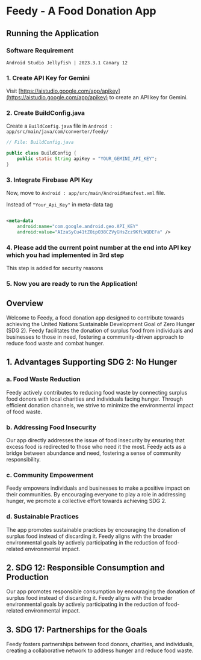 # Feedy - A Food Donation App

## Running the Application

### Software Requirement

`Android Studio Jellyfish | 2023.3.1 Canary 12`

### 1. Create API Key for Gemini
Visit [https://aistudio.google.com/app/apikey](https://aistudio.google.com/app/apikey) to create an API key for Gemini.

### 2. Create BuildConfig.java
Create a `BuildConfig.java` file in `Android : app/src/main/java/com/converter/feedy/`

```java
// File: BuildConfig.java

public class BuildConfig {
    public static String apiKey = "YOUR_GEMINI_API_KEY";
}
```

### 3. Integrate Firebase API Key

Now, move to `Android : app/src/main/AndroidManifest.xml` file.

Instead of `"Your_Api_Key"` in meta-data tag

```xml

<meta-data
    android:name="com.google.android.geo.API_KEY"
    android:value="AIzaSyCu41tZOipO38CZVyGHsZcz9KfLWQDEFa" />
```

### 4. Please add the current point number at the end into API key which you had implemented in 3rd step

This step is added for security reasons

### 5. Now you are ready to run the Application!

## Overview

Welcome to Feedy, a food donation app designed to contribute towards achieving the United Nations Sustainable Development Goal of Zero Hunger (SDG 2). Feedy facilitates the donation of surplus food from individuals and businesses to those in need, fostering a community-driven approach to reduce food waste and combat hunger.

## 1. Advantages Supporting SDG 2: No Hunger

### a. Food Waste Reduction

Feedy actively contributes to reducing food waste by connecting surplus food donors with local charities and individuals facing hunger. Through efficient donation channels, we strive to minimize the environmental impact of food waste.

### b. Addressing Food Insecurity

Our app directly addresses the issue of food insecurity by ensuring that excess food is redirected to those who need it the most. Feedy acts as a bridge between abundance and need, fostering a sense of community responsibility.

### c. Community Empowerment

Feedy empowers individuals and businesses to make a positive impact on their communities. By encouraging everyone to play a role in addressing hunger, we promote a collective effort towards achieving SDG 2.

### d. Sustainable Practices

The app promotes sustainable practices by encouraging the donation of surplus food instead of discarding it. Feedy aligns with the broader environmental goals by actively participating in the reduction of food-related environmental impact.

## 2. SDG 12: Responsible Consumption and Production

Our app promotes responsible consumption by encouraging the donation of surplus food instead of discarding it. Feedy aligns with the broader environmental goals by actively participating in the reduction of food-related environmental impact.

## 3. SDG 17: Partnerships for the Goals

Feedy fosters partnerships between food donors, charities, and individuals, creating a collaborative network to address hunger and reduce food waste.
